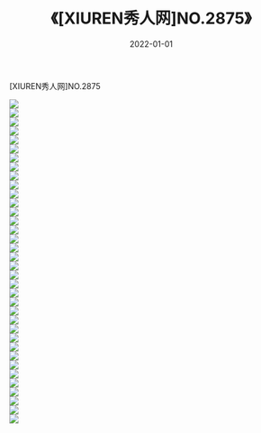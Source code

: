 ﻿---
layout: post
title:  《[XIUREN秀人网]NO.2875》
date:   2022-01-01
img: http://img.660000.xyz/Sharelink/秀人网/秀人网第03部分/[XIUREN秀人网]NO.2875/000.jpg
categories: [美女, 清纯, 唯美]
---

[XIUREN秀人网]NO.2875

 ![](http://img.660000.xyz/Sharelink/秀人网/秀人网第03部分/[XIUREN秀人网]NO.2875/001.jpg) <br>![](http://img.660000.xyz/Sharelink/秀人网/秀人网第03部分/[XIUREN秀人网]NO.2875/002.jpg) <br>![](http://img.660000.xyz/Sharelink/秀人网/秀人网第03部分/[XIUREN秀人网]NO.2875/003.jpg) <br>![](http://img.660000.xyz/Sharelink/秀人网/秀人网第03部分/[XIUREN秀人网]NO.2875/004.jpg) <br>![](http://img.660000.xyz/Sharelink/秀人网/秀人网第03部分/[XIUREN秀人网]NO.2875/005.jpg) <br>![](http://img.660000.xyz/Sharelink/秀人网/秀人网第03部分/[XIUREN秀人网]NO.2875/006.jpg) <br>![](http://img.660000.xyz/Sharelink/秀人网/秀人网第03部分/[XIUREN秀人网]NO.2875/007.jpg) <br>![](http://img.660000.xyz/Sharelink/秀人网/秀人网第03部分/[XIUREN秀人网]NO.2875/008.jpg) <br>![](http://img.660000.xyz/Sharelink/秀人网/秀人网第03部分/[XIUREN秀人网]NO.2875/009.jpg) <br>![](http://img.660000.xyz/Sharelink/秀人网/秀人网第03部分/[XIUREN秀人网]NO.2875/010.jpg) <br>![](http://img.660000.xyz/Sharelink/秀人网/秀人网第03部分/[XIUREN秀人网]NO.2875/011.jpg) <br>![](http://img.660000.xyz/Sharelink/秀人网/秀人网第03部分/[XIUREN秀人网]NO.2875/012.jpg) <br>![](http://img.660000.xyz/Sharelink/秀人网/秀人网第03部分/[XIUREN秀人网]NO.2875/013.jpg) <br>![](http://img.660000.xyz/Sharelink/秀人网/秀人网第03部分/[XIUREN秀人网]NO.2875/014.jpg) <br>![](http://img.660000.xyz/Sharelink/秀人网/秀人网第03部分/[XIUREN秀人网]NO.2875/015.jpg) <br>![](http://img.660000.xyz/Sharelink/秀人网/秀人网第03部分/[XIUREN秀人网]NO.2875/016.jpg) <br>![](http://img.660000.xyz/Sharelink/秀人网/秀人网第03部分/[XIUREN秀人网]NO.2875/017.jpg) <br>![](http://img.660000.xyz/Sharelink/秀人网/秀人网第03部分/[XIUREN秀人网]NO.2875/018.jpg) <br>![](http://img.660000.xyz/Sharelink/秀人网/秀人网第03部分/[XIUREN秀人网]NO.2875/019.jpg) <br>![](http://img.660000.xyz/Sharelink/秀人网/秀人网第03部分/[XIUREN秀人网]NO.2875/020.jpg) <br>![](http://img.660000.xyz/Sharelink/秀人网/秀人网第03部分/[XIUREN秀人网]NO.2875/021.jpg) <br>![](http://img.660000.xyz/Sharelink/秀人网/秀人网第03部分/[XIUREN秀人网]NO.2875/022.jpg) <br>![](http://img.660000.xyz/Sharelink/秀人网/秀人网第03部分/[XIUREN秀人网]NO.2875/023.jpg) <br>![](http://img.660000.xyz/Sharelink/秀人网/秀人网第03部分/[XIUREN秀人网]NO.2875/024.jpg) <br>![](http://img.660000.xyz/Sharelink/秀人网/秀人网第03部分/[XIUREN秀人网]NO.2875/025.jpg) <br>![](http://img.660000.xyz/Sharelink/秀人网/秀人网第03部分/[XIUREN秀人网]NO.2875/026.jpg) <br>![](http://img.660000.xyz/Sharelink/秀人网/秀人网第03部分/[XIUREN秀人网]NO.2875/027.jpg) <br>![](http://img.660000.xyz/Sharelink/秀人网/秀人网第03部分/[XIUREN秀人网]NO.2875/028.jpg) <br>![](http://img.660000.xyz/Sharelink/秀人网/秀人网第03部分/[XIUREN秀人网]NO.2875/029.jpg) <br>![](http://img.660000.xyz/Sharelink/秀人网/秀人网第03部分/[XIUREN秀人网]NO.2875/030.jpg) <br>![](http://img.660000.xyz/Sharelink/秀人网/秀人网第03部分/[XIUREN秀人网]NO.2875/031.jpg) <br>![](http://img.660000.xyz/Sharelink/秀人网/秀人网第03部分/[XIUREN秀人网]NO.2875/032.jpg) <br>![](http://img.660000.xyz/Sharelink/秀人网/秀人网第03部分/[XIUREN秀人网]NO.2875/033.jpg) <br>![](http://img.660000.xyz/Sharelink/秀人网/秀人网第03部分/[XIUREN秀人网]NO.2875/034.jpg) <br>![](http://img.660000.xyz/Sharelink/秀人网/秀人网第03部分/[XIUREN秀人网]NO.2875/035.jpg) <br>![](http://img.660000.xyz/Sharelink/秀人网/秀人网第03部分/[XIUREN秀人网]NO.2875/036.jpg) <br>